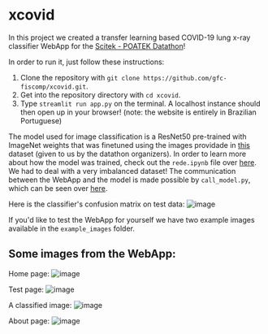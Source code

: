 # **xcovid**

In this project we created a transfer learning based COVID-19 lung x-ray classifier WebApp for the [Scitek - POATEK Datathon](https://poatek.com/scitek/)!

In order to run it, just follow these instructions:
1. Clone the repository with `git clone https://github.com/gfc-fiscomp/xcovid.git`.
2. Get into the repository directory with `cd xcovid`.
3. Type `streamlit run app.py` on the terminal. A localhost instance should then open up in your browser! (note: the website is entirely in Brazilian Portuguese)

The model used for image classification is a ResNet50 pre-trained with ImageNet weights that was finetuned using the images providade in [this](https://drive.google.com/drive/folders/1Zk54BzZLyl6X_KTnksSysfHVSCDsx-un) dataset (given to us by the datathon organizers). In order to learn more about how the model was trained, check out the `rede.ipynb` file over [here](https://github.com/gfc-fiscomp/xcovid/blob/main/rede.ipynb). We had to deal with a very imbalanced dataset! The communication between the WebApp and the model is made possible by `call_model.py`, which can be seen over [here](https://github.com/gfc-fiscomp/xcovid/blob/main/call_model.py).

Here is the classifier's confusion matrix on test data:
![image](https://user-images.githubusercontent.com/47951223/112685128-e1b30380-8e52-11eb-898c-2bda2c3948a2.png)

If you'd like to test the WebApp for yourself we have two example images available in the `example_images` folder.

## Some images from the WebApp:

Home page:
![image](https://user-images.githubusercontent.com/47951223/112684311-9ba97000-8e51-11eb-9d8a-0e9d37d173c1.png)

Test page:
![image](https://user-images.githubusercontent.com/47951223/112684347-ae23a980-8e51-11eb-8d77-97edeb4d5b81.png)

A classified image:
![image](https://user-images.githubusercontent.com/47951223/112684407-c4316a00-8e51-11eb-94b3-a148067b807c.png)

About page:
![image](https://user-images.githubusercontent.com/47951223/112684432-cd223b80-8e51-11eb-87b9-b8feb6c5e1a5.png)
